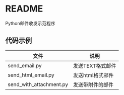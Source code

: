 # README

Python邮件收发示范程序

## 代码示例

| 文件 | 说明 |
| -- | -- |
| send_email.py | 发送TEXT格式邮件 |
| send_html_email.py | 发送html格式邮件 |
| send_with_attachment.py | 发送带附件的邮件 |
